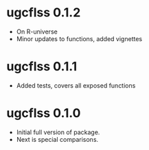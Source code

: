 # ugcflss 0.1.2

* On R-universe
* Minor updates to functions, added vignettes

# ugcflss 0.1.1

* Added tests, covers all exposed functions

# ugcflss 0.1.0

* Initial full version of package.
* Next is special comparisons.
